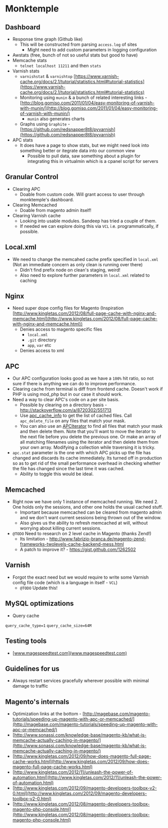 Monktemple
==========

Dashboard
---------

* Response time graph (Github like)
	* This will be constructed from parsing `access.log` of sites
		* Might need to add custom parameters in logging configuration
* Awstats (free, bunch of not so useful stats but good to have)
* Memcache stats
	* `telnet localhost 11211` and then `stats`
* Varnish stats
	* `varnishstat` & `varnishtop` [https://www.varnish-cache.org/docs/2.1/tutorial/statistics.html#tutorial-statistics](https://www.varnish-cache.org/docs/2.1/tutorial/statistics.html#tutorial-statistics)
	* Monitoring using `munin` & a bunch of related interesting links - [http://blog.gomiso.com/2011/01/04/easy-monitoring-of-varnish-with-munin/](http://blog.gomiso.com/2011/01/04/easy-monitoring-of-varnish-with-munin/)
		* `munin` also generates charts
	* Graphs using `Graphite` - [https://github.com/redsnapper8t8/pyvarnish](https://github.com/redsnapper8t8/pyvarnish)
* APC stats
	* It does have a page to show stats, but we might need look into something better or itegrate data into our common view
		* Possible to pull data, saw something about a plugin for integrating this in virtualmin which is a cpanel script for servers


Granular Control
----------------
* Clearing APC
	* Doable from custom code. Will grant access to user through monktemple's dashboard.
* Clearing Memcached
	* Doable from magento admin itself!
* Clearing Varnish cache
	* Looking into usable modules. Sandeep has tried a couple of them.
	* If needed we can explore doing this via `VCL` i.e. programmatically, if possible.


Local.xml
---------

* We need to change the memcahed cache prefix specified in `local.xml` (Not an immediate concern as only clean is running over there)
	* Didn't find prefix node on clean's staging, weird!
	* Also need to explore further parameters in `local.xml` related to caching


Nginx
-----

* Need super dope config files for Magento (Inspiration [http://www.kingletas.com/2012/08/full-page-cache-with-nginx-and-memcache.html](http://www.kingletas.com/2012/08/full-page-cache-with-nginx-and-memcache.html))
	* Denies access to magento specific files
		* `local.xml`
		* `.git` directory
		* `app`, `var` etc
	* Denies access to xml


APC
---

* Our APC configuration looks good as we have a `100%` hit ratio, so not sure if there is anything we can do to improve performance.
* Clearing cache from terminal is diff from frontend cache. Doesn't work if PHP is using mod_php but in our case it should work.
* Need a way to clear APC's code on a per site basis.
	* Possible by clearing on a directory basis - http://stackoverflow.com/a/8720302/551713
	* Use [apc_cache_info](http://www.php.net/manual/en/function.apc-cache-info.php) to get the list of cached files. Call `apc_delete_file` on any files that match your mask.
	* You can also use an [APCIterator](http://www.php.net/manual/en/apciterator.construct.php) to find all files that match your mask and then delete them. Note that you'll want to move the iterator to the next file before you delete the previous one. Or make an array of all matching filenames using the iterator and then delete them from your own array. Modifying a collection while traversing it is tricky.
* `apc.stat` parameter is the one with which APC picks up the file has changed and discards its cache immediately. Its turned off in production so as to get rid of the small performance overhead in checking whether the file has changed since the last time it was cached.
	* Ability to toggle this would be ideal.


Memcached
---------

* Right now we have only 1 instance of memcached running. We need 2. One holds only the sessions, and other one holds the usual cached stuff.
	* Important because memcached can be cleared from magento admin and we don't want current sessions being thrown out of the window.
	* Also gives us the ability to refresh memcached at will, without worrying about killing current sessions.
* `@TODO` Need to research on 2 level cache in Magento (thanks Zend!)
	* Its limitation - http://www.fabrizio-branca.de/magento-zend-frameworks-twolevels-cache-backend-mess.html
	* A patch to improve it? - https://gist.github.com/1262502

Varnish
-------

* Forgot the exact need but we would require to write some Varnish config file code (which is a language in itself - `VCL`)
	* `@TODO` Update this!


MySQL optimizations
-------------------

* Query cache

`query_cache_type=1`
`query_cache_size=64M`


Testing tools
-------------

* [www.magespeedtest.com](www.magespeedtest.com)

Guidelines for us
-----------------

* Always restart services gracefully wherever possible with minimal damage to traffic


Magento's internals
-------------------

* Optimization links at the bottom - [http://magebase.com/magento-tutorials/speeding-up-magento-with-apc-or-memcached/](http://magebase.com/magento-tutorials/speeding-up-magento-with-apc-or-memcached/)
* [http://www.sonassi.com/knowledge-base/magento-kb/what-is-memcache-actually-caching-in-magento/](http://www.sonassi.com/knowledge-base/magento-kb/what-is-memcache-actually-caching-in-magento/)
* [http://www.kingletas.com/2012/09/how-does-magento-full-page-cache-works.html](http://www.kingletas.com/2012/09/how-does-magento-full-page-cache-works.html)
* [http://www.kingletas.com/2012/11/unleash-the-power-of-automation.html](http://www.kingletas.com/2012/11/unleash-the-power-of-automation.html)
* [http://www.kingletas.com/2012/09/magento-developers-toolbox-v2-0.html](http://www.kingletas.com/2012/09/magento-developers-toolbox-v2-0.html)
* [http://www.kingletas.com/2012/08/magento-developers-toolbox-magento-php-console.html](http://www.kingletas.com/2012/08/magento-developers-toolbox-magento-php-console.html)
